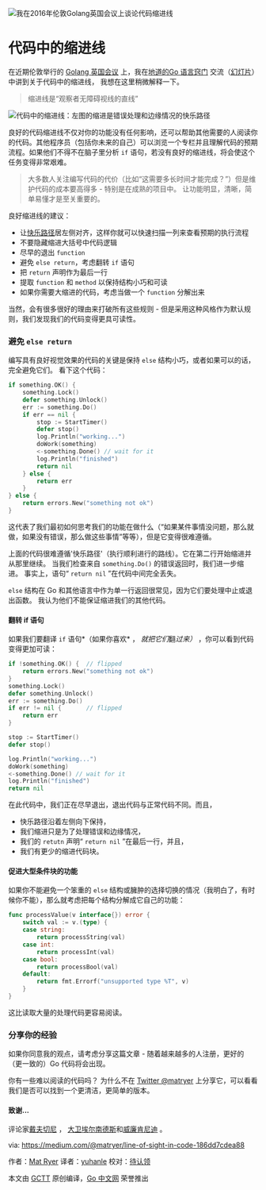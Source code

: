 ![我在2016年伦敦Golang英国会议上谈论代码缩进线](https://cdn-images-1.medium.com/max/1600/1*CBjBs9EzL8q1AL6XvjjpJg.png)

# 代码中的缩进线

在近期伦敦举行的 [Golang 英国会议](https://www.youtube.com/watch?v=yeetIgNeIkc) 上，我在[地道的Go 语言窍门](https://www.youtube.com/watch?v=yeetIgNeIkc) 交流（[幻灯片](http://go-talks.appspot.com/github.com/matryer/present/idiomatic-go-tricks/main.slide#1)）中讲到关于代码中的缩进线， 我想在这里稍微解释一下。

> 缩进线是“观察者无障碍视线的直线”

![代码中的缩进线：左图的缩进是错误处理和边缘情况的快乐路径](https://cdn-images-1.medium.com/max/1600/1*nXXRSHi_1kmgorkcDHyc1Q.png)

良好的代码缩进线不仅对你的功能没有任何影响，还可以帮助其他需要的人阅读你的代码。其他程序员（包括你未来的自己）可以浏览一个专栏并且理解代码的预期流程。如果他们不得不在脑子里分析 `if` 语句，若没有良好的缩进线，将会使这个任务变得非常艰难。

> 大多数人关注编写代码的代价（比如“这需要多长时间才能完成？”）但是维护代码的成本要高得多 - 特别是在成熟的项目中。 让功能明显，清晰，简单易懂才是至关重要的。

良好缩进线的建议：

* 让[快乐路径](https://en.wikipedia.org/wiki/Happy_path)居左侧对齐，这样你就可以快速扫描一列来查看预期的执行流程
* 不要隐藏缩进大括号中代码逻辑
* 尽早的退出 `function`
* 避免 `else return`，考虑翻转 `if` 语句
* 把 `return` 声明作为最后一行
* 提取 `function` 和 `method` 以保持结构小巧和可读
* 如果你需要大缩进的代码，考虑当做一个 `function` 分解出来

当然，会有很多很好的理由来打破所有这些规则 - 但是采用这种风格作为默认规则，我们发现我们的代码变得更具可读性。

### 避免 `else return`

编写具有良好视觉效果的代码的关键是保持 `else` 结构小巧，或者如果可以的话，完全避免它们。 看下这个代码：

```go
if something.OK() {
    something.Lock()
    defer something.Unlock()
    err := something.Do()
    if err == nil {
        stop := StartTimer()
        defer stop()
        log.Println("working...")
        doWork(something)
        <-something.Done() // wait for it
        log.Println("finished")
        return nil
    } else {
        return err
    }
} else {
    return errors.New("something not ok")
}
```

这代表了我们最初如何思考我们的功能在做什么（“如果某件事情没问题，那么就做，如果没有错误，那么做这些事情”等等），但是它变得很难遵循。

上面的代码很难遵循'快乐路径'（执行顺利进行的路线）。它在第二行开始缩进并从那里继续。 当我们检查来自 `something.Do()` 的错误返回时，我们进一步缩进。 事实上，语句“ `return nil` ”在代码中间完全丢失。

`else` 结构在 Go 和其他语言中作为单一行返回很常见，因为它们要处理中止或退出函数。 我认为他们不能保证缩进我们的其他代码。

#### 翻转 if 语句

如果我们要翻译 `if` 语句*（如果你喜欢* ， *就把它们*翻*过来）* ，你可以看到代码变得更加可读：

```go
if !something.OK() {  // flipped
    return errors.New("something not ok")
}
something.Lock()
defer something.Unlock()
err := something.Do()
if err != nil {       // flipped
    return err
}

stop := StartTimer()
defer stop()

log.Println("working...")
doWork(something)
<-something.Done() // wait for it
log.Println("finished")
return nil
```

在此代码中，我们正在尽早退出，退出代码与正常代码不同。而且，

* 快乐路径沿着左侧向下保持，
* 我们缩进只是为了处理错误和边缘情况，
* 我们的 `retutn` 声明“ `return nil` ”在最后一行，并且，
* 我们有更少的缩进代码块。

#### 促进大型条件块的功能

如果你不能避免一个笨重的 `else` 结构或臃肿的选择切换的情况（我明白了，有时候你不能），那么就考虑把每个结构分解成它自己的功能：

```go
func processValue(v interface{}) error {
    switch val := v.(type) {
    case string:
        return processString(val)
    case int:
        return processInt(val)
    case bool:
        return processBool(val)
    default:
        return fmt.Errorf("unsupported type %T", v)
    }
}
```

这比读取大量的处理代码更容易阅读。

### 分享你的经验

如果你同意我的观点，请考虑分享这篇文章 - 随着越来越多的人注册，更好的（更一致的）Go 代码将会出现。

你有一些难以阅读的代码吗？ 为什么不在 [Twitter @matryer](https://translate.googleusercontent.com/translate_c?depth=1&hl=zh-CN&prev=search&rurl=translate.google.com.hk&sl=en&sp=nmt4&u=https://twitter.com/matryer&xid=17259,15700023,15700124,15700149,15700168,15700173,15700186,15700201&usg=ALkJrhgR995EkjexZDOQl9LYu8Sl7eq3TA) 上分享它，可以看看我们是否可以找到一个更清洁，更简单的版本。

#### 致谢...

评论家[戴夫切尼](https://translate.googleusercontent.com/translate_c?depth=1&hl=zh-CN&prev=search&rurl=translate.google.com.hk&sl=en&sp=nmt4&u=http://dave.cheney.net/&xid=17259,15700023,15700124,15700149,15700168,15700173,15700186,15700201&usg=ALkJrhgTC1jmfDNNabAZ1iX8dJSOjyuddw) ， [大卫埃尔南德斯](https://translate.googleusercontent.com/translate_c?depth=1&hl=zh-CN&prev=search&rurl=translate.google.com.hk&sl=en&sp=nmt4&u=http://twitter.com/dahernan&xid=17259,15700023,15700124,15700149,15700168,15700173,15700186,15700201&usg=ALkJrhhm04bLuew6j4VCw3ACIxtPeMMmxA)和[威廉肯尼迪](https://translate.googleusercontent.com/translate_c?depth=1&hl=zh-CN&prev=search&rurl=translate.google.com.hk&sl=en&sp=nmt4&u=https://twitter.com/goinggodotnet&xid=17259,15700023,15700124,15700149,15700168,15700173,15700186,15700201&usg=ALkJrhi57B943koWpS6pe4_aRslBMy-7mw) 。

via: https://medium.com/@matryer/line-of-sight-in-code-186dd7cdea88

作者：[Mat Ryer](https://medium.com/@matryer?source=post_header_lockup)
译者：[yuhanle](https://github.com/yuhanle)
校对：[待认领](https://github.com/xxx)

本文由 [GCTT](https://github.com/studygolang/GCTT) 原创编译，[Go 中文网](https://studygolang.com/) 荣誉推出